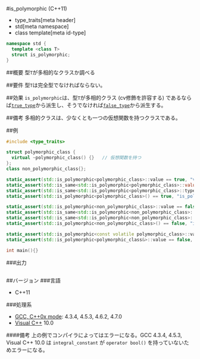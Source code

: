 #is_polymorphic (C++11)
* type_traits[meta header]
* std[meta namespace]
* class template[meta id-type]

```cpp
namespace std {
  template <class T>
  struct is_polymorphic;
}
```

##概要
型`T`が多相的なクラスか調べる


##要件
型`T`は完全型でなければならない。


##効果
`is_polymorphic`は、型`T`が多相的クラス (cv修飾を許容する) であるならば[`true_type`](./integral_constant-true_type-false_type.md)から派生し、そうでなければ[`false_type`](./integral_constant-true_type-false_type.md)から派生する。


##備考
多相的クラスは、少なくとも一つの仮想関数を持つクラスである。


##例
```cpp
#include <type_traits>

struct polymorphic_class {
  virtual ~polymorphic_class() {}   // 仮想関数を持つ
};
class non_polymorphic_class{};

static_assert(std::is_polymorphic<polymorphic_class>::value == true, "value == true, polymorphic_class is polymorphic");
static_assert(std::is_same<std::is_polymorphic<polymorphic_class>::value_type, bool>::value, "value_type == bool");
static_assert(std::is_same<std::is_polymorphic<polymorphic_class>::type, std::true_type>::value, "type == true_type");
static_assert(std::is_polymorphic<polymorphic_class>() == true, "is_polymorphic<polymorphic_class>() == true");

static_assert(std::is_polymorphic<non_polymorphic_class>::value == false, "value == false, non_polymorphic_class is not polymorphic");
static_assert(std::is_same<std::is_polymorphic<non_polymorphic_class>::value_type, bool>::value, "value_type == bool");
static_assert(std::is_same<std::is_polymorphic<non_polymorphic_class>::type, std::false_type>::value, "type == false_type");
static_assert(std::is_polymorphic<non_polymorphic_class>() == false, "is_polymorphic<non_polymorphic_class>() == false");

static_assert(std::is_polymorphic<const volatile polymorphic_class>::value == true, "value == true, const volatile polymorphic_class is polymorphic");
static_assert(std::is_polymorphic<polymorphic_class&>::value == false, "value == true, polymorphic_class& is not polymorphic");

int main(){}
```

###出力
```
```

##バージョン
###言語
- C++11

###処理系
- [GCC, C++0x mode](/implementation.md#gcc): 4.3.4, 4.5.3, 4.6.2, 4.7.0
- [Visual C++](/implementation.md#visual_cpp) 10.0

####備考
上の例でコンパイラによってはエラーになる。GCC 4.3.4, 4.5.3, Visual C++ 10.0 は `integral_constant` が `operator bool()` を持っていないためエラーになる。


